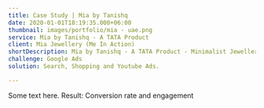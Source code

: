 ```yaml
---
title: Case Study | Mia by Tanishq
date: 2020-01-01T18:19:35.000+06:00
thumbnail: images/portfolio/mia - uae.png
service: Mia by Tanishq - A TATA Product
client: Mia Jewellery (Me In Action)
shortDescription: Mia by Tanishq - A TATA Product - Minimalist Jewellery
challenge: Google Ads
solution: Search, Shopping and Youtube Ads.

---
```

Some text here.
Result:
Conversion rate and engagement
